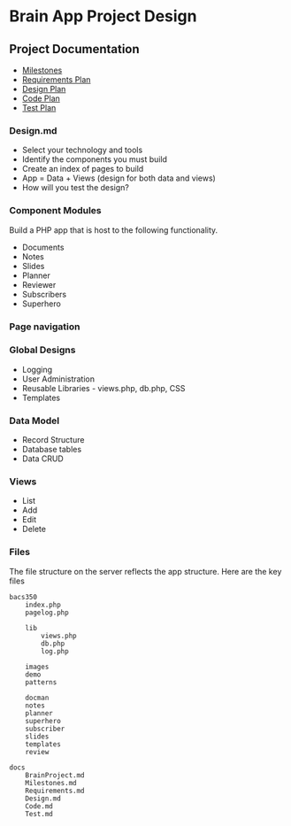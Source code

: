 #  Brain App Project Design

## Project Documentation

* [Milestones](Milestones.md)
* [Requirements Plan](Requirements.md)
* [Design Plan](Design.md)
* [Code Plan](Code.md)
* [Test Plan](Test.md)


### Design.md
* Select your technology and tools
* Identify the components you must build
* Create an index of pages to build
* App = Data + Views (design for both data and views)
* How will you test the design?


### Component Modules

Build a PHP app that is host to the following functionality.

* Documents
* Notes
* Slides
* Planner
* Reviewer
* Subscribers
* Superhero


### Page navigation

### Global Designs
* Logging
* User Administration
* Reusable Libraries - views.php, db.php, CSS
* Templates


### Data Model
* Record Structure
* Database tables
* Data CRUD


### Views
* List
* Add
* Edit
* Delete


### Files

The file structure on the server reflects the app structure.  Here are the key files

    bacs350
        index.php
        pagelog.php
        
        lib
            views.php
            db.php
            log.php
            
        images
        demo
        patterns
        
        docman
        notes
        planner
        superhero
        subscriber
        slides
        templates
        review

    docs
        BrainProject.md
        Milestones.md
        Requirements.md
        Design.md
        Code.md
        Test.md

